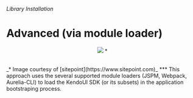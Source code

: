 _Library Installation_

# Advanced (via module loader)

<p align=center>
  <img src="https://user-images.githubusercontent.com/2712405/30783802-361642e8-a117-11e7-9361-63e3b0e67cdf.png"></img> *
 <br><br>
</p>
_* Image courtesy of [sitepoint](https://www.sitepoint.com)_
***
This approach uses the several supported module loaders (JSPM, Webpack, Aurelia-CLI) to load the KendoUI SDK (or its subsets) in the application bootstraping process.

